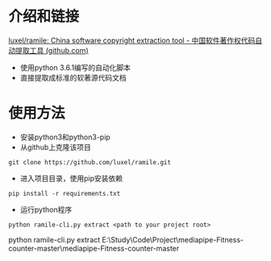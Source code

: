 # 介绍和链接
[luxel/ramile: China software copyright extraction tool - 中国软件著作权代码自动提取工具 (github.com)](https://github.com/luxel/ramile)

- 使用python 3.6.1编写的自动化脚本
- 直接提取成标准的软著源代码文档
# 使用方法
- 安装python3和python3-pip
- 从github上克隆该项目
```
git clone https://github.com/luxel/ramile.git
```
- 进入项目目录，使用pip安装依赖
```
pip install -r requirements.txt
```
- 运行python程序
```
python ramile-cli.py extract <path to your project root>
```
python ramile-cli.py extract E:\Study\Code\Project\mediapipe-Fitness-counter-master\mediapipe-Fitness-counter-master